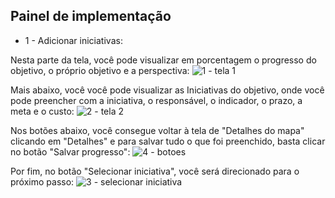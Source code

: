 ## Painel de implementação
- 1 - Adicionar iniciativas:

Nesta parte da tela, você pode visualizar em porcentagem o progresso do objetivo, o próprio objetivo e a perspectiva:
![1 - tela 1](https://github.com/void-works-br/planejare-documentacao/assets/107960686/76f6ed61-6e2a-4dad-8d46-58d04b44b487)

Mais abaixo, você você pode visualizar as Iniciativas do objetivo, onde você pode preencher com a iniciativa, o responsável, o indicador, o prazo, a meta e o custo:
![2 - tela 2](https://github.com/void-works-br/planejare-documentacao/assets/107960686/d4c2db0c-81f8-44b3-8fef-a6e63407f7f0)

Nos botões abaixo, você consegue voltar à tela de "Detalhes do mapa" clicando em "Detalhes" e para salvar tudo o que foi preenchido, basta clicar no botão "Salvar progresso": 
![4 - botoes](https://github.com/void-works-br/planejare-documentacao/assets/107960686/c41ac6f7-beaf-4d50-a8b9-4ccfffb86364)

Por fim, no botão "Selecionar iniciativa", você será direcionado para o próximo passo:
![3 - selecionar iniciativa](https://github.com/void-works-br/planejare-documentacao/assets/107960686/c39b7e54-5f6f-4095-88ec-b41684efef7c)


